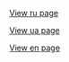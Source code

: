 [View ru page](https://tychynavova.github.io/Payment-FORM_e-cash/index_ru.html)

[View ua page](https://tychynavova.github.io/Payment-FORM_e-cash/index_ua.html)

[View en page](https://tychynavova.github.io/Payment-FORM_e-cash/index_en.html)
